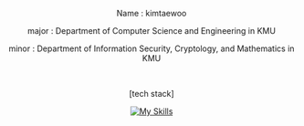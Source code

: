 
<div align=center>
  <p> Name : kimtaewoo

major : Department of Computer Science and Engineering in KMU

minor : Department of Information Security, Cryptology, and Mathematics in KMU</p>
</div>

<br>

<div align=center>
  <p>
    [tech stack] 

[![My Skills](https://skillicons.dev/icons?i=c,cpp,py,js)](https://skillicons.dev)
  </p>
</div>

